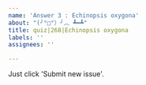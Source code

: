 ```yaml
---
name: 'Answer 3 : Echinopsis oxygona'
about: "(╯°□°）╯︵ ┻━┻"
title: quiz|268|Echinopsis oxygona
labels: ''
assignees: ''

---
```


Just click 'Submit new issue'.
